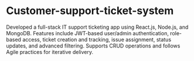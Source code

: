 # Customer-support-ticket-system
Developed a full-stack IT support ticketing app using React.js, Node.js, and MongoDB. Features include JWT-based user/admin authentication, role-based access, ticket creation and tracking, issue assignment, status updates, and advanced filtering. Supports CRUD operations and follows Agile practices for iterative delivery.
